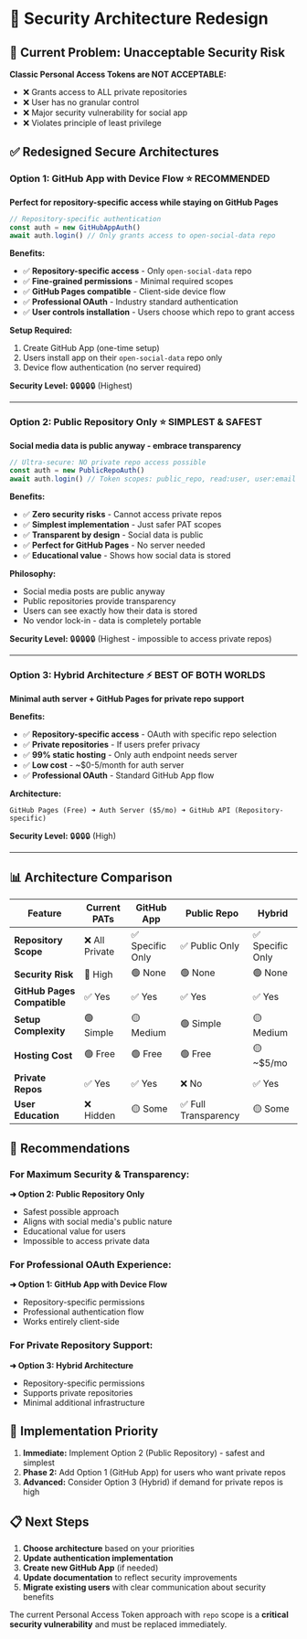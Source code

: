 # 🔐 Security Architecture Redesign

## 🚨 Current Problem: Unacceptable Security Risk

**Classic Personal Access Tokens are NOT ACCEPTABLE:**
- ❌ Grants access to ALL private repositories
- ❌ User has no granular control
- ❌ Major security vulnerability for social app
- ❌ Violates principle of least privilege

## ✅ Redesigned Secure Architectures

### **Option 1: GitHub App with Device Flow** ⭐ RECOMMENDED

**Perfect for repository-specific access while staying on GitHub Pages**

```typescript
// Repository-specific authentication
const auth = new GitHubAppAuth()
await auth.login() // Only grants access to open-social-data repo
```

**Benefits:**
- ✅ **Repository-specific access** - Only `open-social-data` repo
- ✅ **Fine-grained permissions** - Minimal required scopes
- ✅ **GitHub Pages compatible** - Client-side device flow
- ✅ **Professional OAuth** - Industry standard authentication
- ✅ **User controls installation** - Users choose which repo to grant access

**Setup Required:**
1. Create GitHub App (one-time setup)
2. Users install app on their `open-social-data` repo only
3. Device flow authentication (no server required)

**Security Level:** 🔒🔒🔒🔒🔒 (Highest)

---

### **Option 2: Public Repository Only** ⭐ SIMPLEST & SAFEST

**Social media data is public anyway - embrace transparency**

```typescript
// Ultra-secure: NO private repo access possible
const auth = new PublicRepoAuth() 
await auth.login() // Token scopes: public_repo, read:user, user:email
```

**Benefits:**
- ✅ **Zero security risks** - Cannot access private repos
- ✅ **Simplest implementation** - Just safer PAT scopes
- ✅ **Transparent by design** - Social data is public
- ✅ **Perfect for GitHub Pages** - No server needed
- ✅ **Educational value** - Shows how social data is stored

**Philosophy:**
- Social media posts are public anyway
- Public repositories provide transparency  
- Users can see exactly how their data is stored
- No vendor lock-in - data is completely portable

**Security Level:** 🔒🔒🔒🔒🔒 (Highest - impossible to access private repos)

---

### **Option 3: Hybrid Architecture** ⚡ BEST OF BOTH WORLDS

**Minimal auth server + GitHub Pages for private repo support**

**Benefits:**
- ✅ **Repository-specific access** - OAuth with specific repo selection
- ✅ **Private repositories** - If users prefer privacy
- ✅ **99% static hosting** - Only auth endpoint needs server
- ✅ **Low cost** - ~$0-5/month for auth server
- ✅ **Professional OAuth** - Standard GitHub App flow

**Architecture:**
```
GitHub Pages (Free) ➜ Auth Server ($5/mo) ➜ GitHub API (Repository-specific)
```

**Security Level:** 🔒🔒🔒🔒 (High)

---

## 📊 **Architecture Comparison**

| Feature | Current PATs | GitHub App | Public Repo | Hybrid |
|---------|-------------|------------|-------------|---------|
| **Repository Scope** | ❌ All Private | ✅ Specific Only | ✅ Public Only | ✅ Specific Only |
| **Security Risk** | 🔴 High | 🟢 None | 🟢 None | 🟢 None |
| **GitHub Pages Compatible** | ✅ Yes | ✅ Yes | ✅ Yes | ✅ Yes |
| **Setup Complexity** | 🟢 Simple | 🟡 Medium | 🟢 Simple | 🟡 Medium |
| **Hosting Cost** | 🟢 Free | 🟢 Free | 🟢 Free | 🟡 ~$5/mo |
| **Private Repos** | ✅ Yes | ✅ Yes | ❌ No | ✅ Yes |
| **User Education** | ❌ Hidden | 🟡 Some | ✅ Full Transparency | 🟡 Some |

## 🎯 **Recommendations**

### **For Maximum Security & Transparency:**
**➜ Option 2: Public Repository Only**
- Safest possible approach
- Aligns with social media's public nature
- Educational value for users
- Impossible to access private data

### **For Professional OAuth Experience:**
**➜ Option 1: GitHub App with Device Flow**
- Repository-specific permissions
- Professional authentication flow
- Works entirely client-side

### **For Private Repository Support:**
**➜ Option 3: Hybrid Architecture**
- Repository-specific permissions
- Supports private repositories
- Minimal additional infrastructure

## 🚀 **Implementation Priority**

1. **Immediate:** Implement Option 2 (Public Repository) - safest and simplest
2. **Phase 2:** Add Option 1 (GitHub App) for users who want private repos
3. **Advanced:** Consider Option 3 (Hybrid) if demand for private repos is high

## 📋 **Next Steps**

1. **Choose architecture** based on your priorities
2. **Update authentication implementation** 
3. **Create new GitHub App** (if needed)
4. **Update documentation** to reflect security improvements
5. **Migrate existing users** with clear communication about security benefits

The current Personal Access Token approach with `repo` scope is a **critical security vulnerability** and must be replaced immediately.
